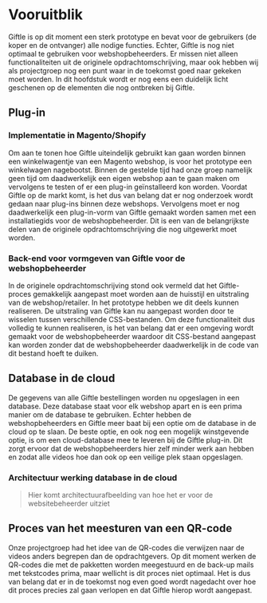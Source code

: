 # Vooruitblik

Giftle is op dit moment een sterk prototype en bevat voor de gebruikers (de koper en de ontvanger) alle nodige functies. Echter, Giftle is nog niet optimaal te gebruiken voor webshopbeheerders. Er missen niet alleen functionaliteiten uit de originele opdrachtomschrijving, maar ook hebben wij als projectgroep nog een punt waar in de toekomst goed naar gekeken moet worden. In dit hoofdstuk wordt er nog eens een duidelijk licht geschenen op de elementen die nog ontbreken bij Giftle.

## Plug-in

### Implementatie in Magento/Shopify

Om aan te tonen hoe Giftle uiteindelijk gebruikt kan gaan worden binnen een winkelwagentje van een Magento webshop, is voor het prototype een winkelwagen nagebootst. Binnen de gestelde tijd had onze groep namelijk geen tijd om daadwerkelijk een eigen webshop aan te gaan maken om vervolgens te testen of er een plug-in geïnstalleerd kon worden. Voordat Giftle op de markt komt, is het dus van belang dat er nog onderzoek wordt gedaan naar plug-ins binnen deze webshops. Vervolgens moet er nog daadwerkelijk een plug-in-vorm van Giftle gemaakt worden samen met een installatiegids voor de webshopbeheerder. Dit is een van de belangrijkste delen van de originele opdrachtomschrijving die nog uitgewerkt moet worden.

### Back-end voor vormgeven van Giftle voor de webshopbeheerder

In de originele opdrachtomschrijving stond ook vermeld dat het Giftle-proces gemakkelijk aangepast moet worden aan de huisstijl en uitstraling van de webshop/retailer. In het prototype hebben we dit deels kunnen realiseren. De uitstraling van Giftle kan nu aangepast worden door te wisselen tussen verschillende CSS-bestanden. Om deze functionaliteit dus volledig te kunnen realiseren, is het van belang dat er een omgeving wordt gemaakt voor de webshopbeheerder waardoor dit CSS-bestand aangepast kan worden zonder dat de webshopbeheerder daadwerkelijk in de code van dit bestand hoeft te duiken. 

## Database in de cloud
De gegevens van alle Giftle bestellingen worden nu opgeslagen in een database. Deze database staat voor elk webshop apart en is een prima manier om de database te gebruiken. Echter hebben de webshopbeheerders en Giftle meer baat bij een optie om de database in de cloud op te slaan. De beste optie, en ook nog een mogelijk winstgevende optie, is om een cloud-database mee te leveren bij de Giftle plug-in. Dit zorgt ervoor dat de webshopbeheerders hier zelf minder werk aan hebben en zodat alle videos hoe dan ook op een veilige plek staan opgeslagen.

### Architectuur werking database in de cloud

> Hier komt architectuurafbeelding van hoe het er voor de websitebeheerder uitziet

## Proces van het meesturen van een QR-code

Onze projectgroep had het idee van de QR-codes die verwijzen naar de videos anders begrepen dan de opdrachtgevers. Op dit moment werken de QR-codes die met de pakketten worden meegestuurd en de back-up mails met tekstcodes prima, maar wellicht is dit proces niet optimaal. Het is dus van belang dat er in de toekomst nog even goed wordt nagedacht over hoe dit proces precies zal gaan verlopen en dat Giftle hierop wordt aangepast.
